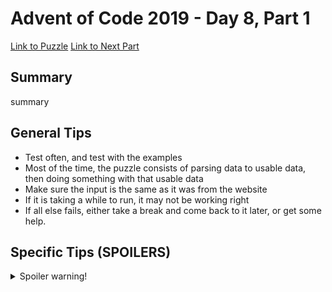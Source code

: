 # Advent of Code 2019 - Day 8, Part 1

[Link to Puzzle](https://adventofcode.com/2019/day/8)
[Link to Next Part](https://github.com/CodingAP/unofficial-aoc-syllabus/blob/main/years/2019/day8/part2.md)

## Summary
summary

## General Tips
- Test often, and test with the examples
- Most of the time, the puzzle consists of parsing data to usable data, then doing something with that usable data
- Make sure the input is the same as it was from the website
- If it is taking a while to run, it may not be working right
- If all else fails, either take a break and come back to it later, or get some help.

## Specific Tips (SPOILERS)
<details> <summary>Spoiler warning!</summary>

specific tips

</details>